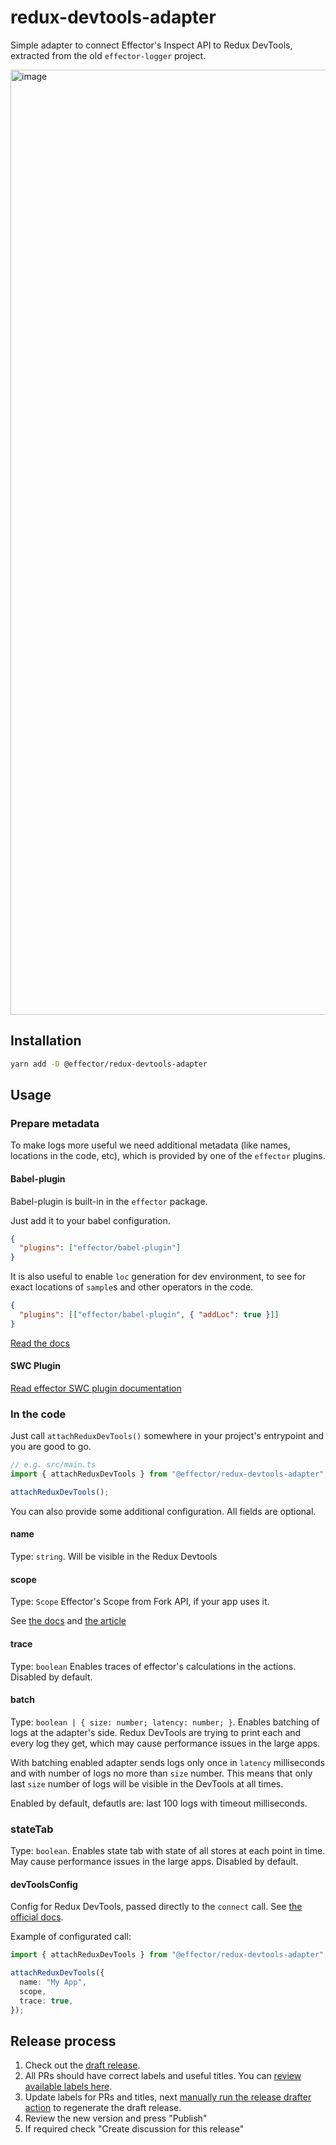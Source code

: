 # redux-devtools-adapter

Simple adapter to connect Effector's Inspect API to Redux DevTools, extracted from the old `effector-logger` project.

<img width="1512" alt="image" src="https://user-images.githubusercontent.com/32790736/235296652-b74df685-c436-45c1-911e-7a6e99e78770.png">

## Installation

```sh
yarn add -D @effector/redux-devtools-adapter
```

## Usage

### Prepare metadata

To make logs more useful we need additional metadata (like names, locations in the code, etc), which is provided by one of the `effector` plugins.

#### Babel-plugin

Babel-plugin is built-in in the `effector` package.

Just add it to your babel configuration.

```json
{
  "plugins": ["effector/babel-plugin"]
}
```

It is also useful to enable `loc` generation for dev environment, to see for exact locations of `sample`s and other operators in the code.

```json
{
  "plugins": [["effector/babel-plugin", { "addLoc": true }]]
}
```

[Read the docs](https://effector.dev/docs/api/effector/babel-plugin/#usage)

#### SWC Plugin

[Read effector SWC plugin documentation](https://github.com/effector/swc-plugin)

### In the code

Just call `attachReduxDevTools()` somewhere in your project's entrypoint and you are good to go.

```ts
// e.g. src/main.ts
import { attachReduxDevTools } from "@effector/redux-devtools-adapter";

attachReduxDevTools();
```

You can also provide some additional configuration. All fields are optional.

#### name

Type: `string`.
Will be visible in the Redux Devtools

#### scope

Type: `Scope`
Effector's Scope from Fork API, if your app uses it.

See [the docs](https://effector.dev/docs/api/effector/scope/) and [the article](https://dev.to/effector/the-best-part-of-effector-4c27)

#### trace

Type: `boolean`
Enables traces of effector's calculations in the actions. Disabled by default.

#### batch

Type: `boolean | { size: number; latency: number; }`.
Enables batching of logs at the adapter's side. Redux DevTools are trying to print each and every log they get, which may cause performance issues in the large apps.

With batching enabled adapter sends logs only once in `latency` milliseconds and with number of logs no more than `size` number.
This means that only last `size` number of logs will be visible in the DevTools at all times.

Enabled by default, defautls are: last 100 logs with timeout milliseconds.

### stateTab

Type: `boolean`.
Enables state tab with state of all stores at each point in time. May cause performance issues in the large apps. Disabled by default.

#### devToolsConfig

Config for Redux DevTools, passed directly to the `connect` call.
See [the official docs](https://github.com/reduxjs/redux-devtools/blob/main/extension/docs/API/Arguments.md).

Example of configurated call:

```ts
import { attachReduxDevTools } from "@effector/redux-devtools-adapter";

attachReduxDevTools({
  name: "My App",
  scope,
  trace: true,
});
```

## Release process

1. Check out the [draft release](https://github.com/effector/redux-devtools-adapter/releases).
1. All PRs should have correct labels and useful titles. You can [review available labels here](https://github.com/effector/redux-devtools-adapter/blob/main/.github/release-drafter.yml).
1. Update labels for PRs and titles, next [manually run the release drafter action](https://github.com/effector/redux-devtools-adapter/actions/workflows/release-drafter.yml) to regenerate the draft release.
1. Review the new version and press "Publish"
1. If required check "Create discussion for this release"
